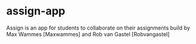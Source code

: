 # assign-app
Assign is an app for students to collaborate on their assignments build by Max Wammes [Maxwammes] and Rob van Gastel [Robvangastel]
